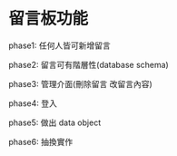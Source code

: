 留言板功能
========

phase1: 任何人皆可新增留言

phase2: 留言可有階層性(database schema)

phase3: 管理介面(刪除留言 改留言內容)

phase4: 登入

phase5: 做出 data object

phase6: 抽換實作